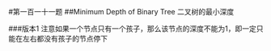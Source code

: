 #第一百一十一题
##Minimum Depth of Binary Tree
二叉树的最小深度

###版本1
注意如果一个节点只有一个孩子，那么该节点的深度不能为1，即一定只能在左右都没有孩子的节点停下